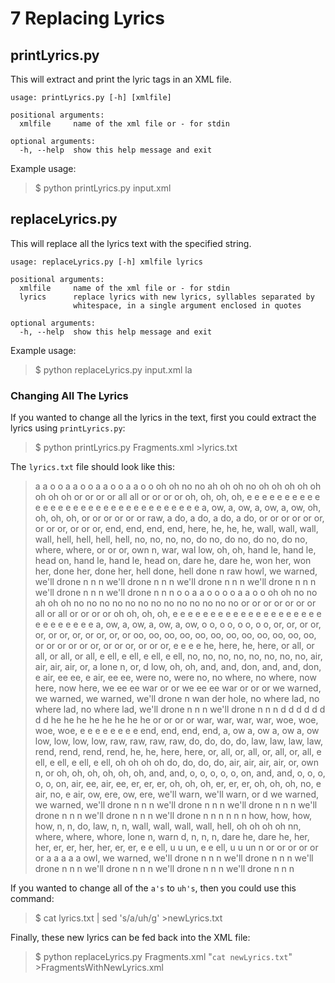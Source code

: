 # 7 Replacing Lyrics

## printLyrics.py

This will extract and print the lyric tags in an XML file.

```
usage: printLyrics.py [-h] [xmlfile]

positional arguments:
  xmlfile     name of the xml file or - for stdin

optional arguments:
  -h, --help  show this help message and exit
```

Example usage:

> $ python printLyrics.py input.xml

## replaceLyrics.py

This will replace all the lyrics text with the specified string.

```
usage: replaceLyrics.py [-h] xmlfile lyrics

positional arguments:
  xmlfile     name of the xml file or - for stdin
  lyrics      replace lyrics with new lyrics, syllables separated by
              whitespace, in a single argument enclosed in quotes

optional arguments:
  -h, --help  show this help message and exit
```

Example usage:

> $ python replaceLyrics.py input.xml la

### Changing All The Lyrics

If you wanted to change all the lyrics in the text, first you could extract
the lyrics using ```printLyrics.py```:

> $ python printLyrics.py Fragments.xml >lyrics.txt

The ```lyrics.txt``` file should look like this:

> a a o o a a o o a a o o a a o o oh oh no no ah oh oh no oh oh oh oh oh oh oh oh or or or or all all or or or or oh, oh, oh, oh, e e e e e e e e e e e e e e e e e e e e e e e e e e e e e e e e a, ow, a, ow, a, ow, a, ow, oh, oh, oh, oh, or or or or or or raw, a do, a do, a do, a do, or or or or or or, or or or, or or or, end, end, end, end, here, he, he, he, wall, wall, wall, wall, hell, hell, hell, hell, no, no, no, no, do no, do no, do no, do no, where, where, or or or, own n, war, wal low, oh, oh, hand le, hand le, head on, hand le, hand le, head on, dare he, dare he, won her, won her, done her, done her, hell done, hell done n raw howl, we warned, we'll drone n n n we'll drone n n n we'll drone n n n we'll drone n n n we'll drone n n n we'll drone n n n o o a a o o o o a a o o oh oh no no ah oh oh no no no no no no no no no no no no no or or or or or or or all or all or or or or oh oh, oh, oh, e e e e e e e e e e e e e e e e e e e e e e e e e e e e a, ow, a, ow, a, ow, a, ow, o o, o o, o o, o o, or, or, or or, or, or or, or, or or, or, or oo, oo, oo, oo, oo, oo, oo, oo, oo, oo, oo, oo, or or or or or or, or or or, or or or, e e e e he, here, he, here, or all, or all, or all, or all, e ell, e ell, e ell, e ell, no, no, no, no, no, no, no, no, air, air, air, air, or, a lone n, or, d low, oh, oh, and, and, don, and, and, don, e air, ee ee, e air, ee ee, were no, were no, no where, no where, now here, now here, we ee ee war or or we ee ee war or or or we warned, we warned, we warned, we'll drone n wan der hole, no where lad, no where lad, no where lad, we'll drone n n n we'll drone n n n d d d d d d d d he he he he he he he he or or or or war, war, war, war, woe, woe, woe, woe, e e e e e e e e end, end, end, end, a, ow a, ow a, ow a, ow low, low, low, low, raw, raw, raw, raw, do, do, do, do, law, law, law, law, rend, rend, rend, rend, he, he, here, here, or, all, or, all, or, all, or, all, e ell, e ell, e ell, e ell, oh oh oh oh do, do, do, do, air, air, air, air, or, own n, or oh, oh, oh, oh, oh, oh, and, and, o, o, o, o, o, on, and, and, o, o, o, o, o, on, air, ee, air, ee, er, er, er, oh, oh, oh, er, er, er, oh, oh, oh, no, e air, no, e air, ow, ere, ow, ere, we'll warn, we'll warn, or d we warned, we warned, we'll drone n n n we'll drone n n n we'll drone n n n we'll drone n n n we'll drone n n n we'll drone n n n n n n how, how, how, how, n, n, do, law, n, n, wall, wall, wall, wall, hell, oh oh oh oh nn, where, where, whore, lone n, warn d, n, n, n, dare he, dare he, her, her, er, er, her, her, er, er, e e ell, u u un, e e ell, u u un n or or or or or or a a a a a owl, we warned, we'll drone n n n we'll drone n n n we'll drone n n n we'll drone n n n we'll drone n n n we'll drone n n n


If you wanted to change all of the ```a's``` to ```uh's```, then you could use
this command:

> $ cat lyrics.txt | sed 's/a/uh/g' >newLyrics.txt

Finally, these new lyrics can be fed back into the XML file:

> $ python replaceLyrics.py Fragments.xml "`cat newLyrics.txt`" >FragmentsWithNewLyrics.xml



